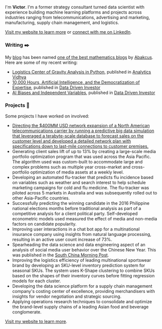I'm **Victor**. I'm a former strategy consultant turned data scientist with experience building machine learning platforms and projects across industries ranging from telecommunications, advertising and marketing, manufacturing, supply chain management, and logistics. 

[Visit my website to learn more](http://victorangeloblancada.github.io/) or [connect with me on LinkedIn](https://linkedin.com/in/geloblancada).

### Writing :black_nib:

My [blog](https://victorangeloblancada.github.io/blog.html) has been named [one of the best mathematics blogs](https://abakcus.com/directory/victor-angelo-blancadas-blog/) by [Abakcus](https://abakcus.com/best-useful-mathematics-blogs-directory/). Here are some of my recent writing:
- [Logistics Center of Gravity Analysis in Python](https://medium.com/analytics-vidhya/logistics-center-of-gravity-analysis-in-python-a21ad034f849), published in [Analytics Vidhya](https://medium.com/analytics-vidhya?source=post_page-----a21ad034f849--------------------------------)
- [10,000 Hours, Artificial Intelligence, and the Democratization of Expertise](https://medium.com/datadriveninvestor/malcolm-gladwells-10-000-hours-artificial-intelligence-and-the-democratization-of-expertise-405dd3a3fa39), published in [Data Driven Investor](https://medium.com/datadriveninvestor?source=post_page-----405dd3a3fa39--------------------------------)
- [AI Biases and Independent Variables](https://medium.com/datadriveninvestor/ai-biases-and-independent-variables-d8bc8f6e4db5), published in [Data Driven Investor](https://medium.com/datadriveninvestor?source=post_page-----d8bc8f6e4db5--------------------------------)

### Projects :wrench:

Some projects I have worked on involved:
- [Directing the $400MM USD network expansion of a North American telecommunications carrier by running a predictive big data simulation that leveraged a terabyte-scale database to forecast sales on the customer level and developed a detailed network plan with specifications down to last-mile connections to customer premises.](https://victorangeloblancada.github.io/blog/2017/11/16/a-network-expansion-strategy-case-study.html)
- Generating client sales lift of up to 13% by creating a large-scale media portfolio optimization program that was used across the Asia Pacific. The algorithm used was custom-built to accommodate large and complex problems such as multiple year cross-market and cross-portfolio optimization of media assets at a weekly level.
- Developing an automated flu-tracker that predicts flu incidence based on variables such as weather and search interest to help schedule marketing campaigns for cold and flu medicine. The flu-tracker was piloted across 5 markets in Australia and was subsequently rolled out to other Asia-Pacific countries.
- Successfully predicting the winning candidate in the 2016 Philippine national elections months before traditional analysis as part of a competitive analysis for a client political party. Self-developed econometric models used measured the effect of media and non-media factors on candidate popularity.
- Improving user interactions in a chat bot app for a multinational insurance company using insights from natural language processing, resulting in an active user count increase of 73%.
- Spearheading the data science and data engineering aspect of an analysis of social media user behavior over the Chinese New Year. This was published in the [South China Morning Post](https://www.scmp.com/magazines/post-magazine/article/2135277/instagram-reveals-hong-kongs-chinese-new-year-winners-and).
- Improving the logistics efficiency of leading multinational sportswear brand by developing an SKU-level inventory prediction system for seasonal SKUs. The system uses K-Shape clustering to combine SKUs based on the shapes of their inventory curves before fitting regression models for each cluster.
- Developing the data science platform for a supply chain management company's costing center of excellence, providing merchandisers with insights for vendor negotiation and strategic sourcing.
- Applying operations research techniques to consolidate and optimize the brand-level supply chains of a leading Asian food and beverage conglomerate.

<!--
**victorangeloblancada/victorangeloblancada** is a ✨ _special_ ✨ repository because its `README.md` (this file) appears on your GitHub profile.
Here are some ideas to get you started:
- 🔭 I’m currently working on ...
- 🌱 I’m currently learning ...
- 👯 I’m looking to collaborate on ...
- 🤔 I’m looking for help with ...
- 💬 Ask me about ...
- 📫 How to reach me: ...
- 😄 Pronouns: ...
- ⚡ Fun fact: ...
-->
[Visit my website to learn more](http://victorangeloblancada.github.io/).
